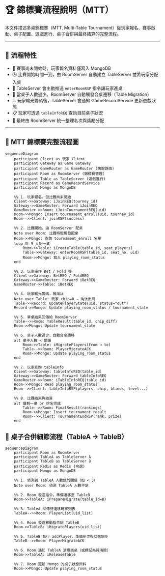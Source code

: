 # 🏆 錦標賽流程說明（MTT）

本文件描述多桌錦標賽（MTT, Multi-Table Tournament）從玩家報名、賽事啟動、桌子配置、遊戲進行、桌子合併與最終結算的完整流程。

---

## 🎯 流程特性

- 📝 賽事尚未開始時，玩家報名資料僅寫入 MongoDB
- 🕒 比賽開始時間一到，由 RoomServer 自動建立 TableServer 並將玩家分配入桌
- 🧾 TableServer 會主動推送 `enterRoomRSP` 指令讓玩家進桌
- 🔁 當桌子人數過少，RoomServer 自動觸發合桌遷移（Table Migration）
- 💥 玩家輸光籌碼後，TableServer 會通知 GameRecordService 更新遊戲狀態
- 📋 玩家可透過 `tableInfoREQ` 查詢目前桌子狀況
- 🏁 最終由 RoomServer 統一整理名次與獎勵分配

---

## 🔁 MTT 錦標賽完整流程圖

```mermaid
sequenceDiagram
    participant Client as 玩家 Client
    participant Gateway as Game Gateway
    participant GameRouter as GameRouter (快取路由)
    participant Room as RoomServer (錦標賽管理)
    participant Table as TableServer (遊戲進行)
    participant Record as GameRecordService
    participant Mongo as MongoDB

    %% 1. 玩家報名，但比賽尚未開始
    Client->>Gateway: iJoinREQ(tourney_id)
    Gateway->>GameRouter: Forward iJoinREQ
    GameRouter->>Room: iJoinTournamentREQ(uid)
    Room->>Mongo: Insert tournament_enroll(uid, tourney_id)
    Room-->>Client: joinRSP(success)

    %% 2. 比賽開始，由 RoomServer 配桌
    Note over Room: 比賽時間觸發配桌
    Room->>Mongo: 查詢 tournament_enroll 名單
    loop 每 9 人配一桌
        Room->>Table: iCreateTable(table_id, seat_players)
        Table->>Gateway: enterRoomRSP(table_id, seat_no, uid)
        Room->>Mongo: 寫入 playing_room_status
    end

    %% 3. 玩家操作 Bet / Fold 等
    Client->>Gateway: BetREQ / FoldREQ
    Gateway->>GameRouter: Forward iBetREQ
    GameRouter->>Table: iBetREQ

    %% 4. 玩家輸光籌碼，被淘汰
    Note over Table: 玩家 chip=0 → 淘汰出局
    Table->>Record: UpdatePlayerState(uid, status="out")
    Record->>Mongo: Update playing_room_status / tournament_state

    %% 5. 單桌結果回傳給 RoomServer
    Table-->>Room: TableResult(table_id, chip_diff)
    Room->>Mongo: Update tournament_state

    %% 6. 桌子人數過少，自動合桌遷移
    alt 桌子人數 < 閾值
        Room->>Table: iMigratePlayers(from → to)
        Table-->>Room: PlayerMigrateACK
        Room->>Mongo: Update playing_room_status
    end

    %% 7. 玩家查詢 tableInfo
    Client->>Gateway: tableInfoREQ(table_id)
    Gateway->>GameRouter: Forward tableInfoREQ
    GameRouter->>Room: iTableInfoREQ(table_id)
    Room->>Mongo: Read playing_room_status
    Room-->>Client: tableInfoRSP(players, chip, blinds, level...)

    %% 8. 比賽結束與結算
    alt 僅剩一桌 or 排名完成
        Table-->>Room: FinalResult(rankings)
        Room->>Mongo: Insert tournament_result
        Room-->>Client: TournamentEndRSP(rank, prize)
    end
```

## 🔁 桌子合併細節流程（TableA → TableB）
```mermaid
sequenceDiagram
    participant Room as RoomServer
    participant TableA as TableServer A
    participant TableB as TableServer B
    participant Redis as Redis (可選)
    participant Mongo as MongoDB

    %% 1. 偵測到 TableA 人數低於閾值（如 < 3）
    Note over Room: 偵測 TableA 人數不足

    %% 2. Room 發送指令，準備遷移至 TableB
    Room->>TableA: iPrepareMigrate(table_id=B)

    %% 3. TableA 回傳待遷移玩家列表
    TableA-->>Room: PlayerList(uid_list)

    %% 4. Room 發送移動指令給 TableB
    Room->>TableB: iMigratePlayers(uid_list)

    %% 5. TableB 執行 addPlayer，準備座位與狀態同步
    TableB-->>Room: PlayerMigrateACK

    %% 6. Room 通知 TableA 清理該桌（或標記為待清除）
    Room->>TableA: iReleaseTable

    %% 7. Room 更新 Mongo 的桌子狀態資料
    Room->>Mongo: Update playing_room_status
```